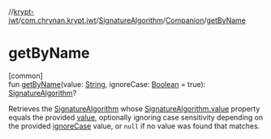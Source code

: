 //[krypt-jwt](../../../../index.md)/[com.chrynan.krypt.jwt](../../index.md)/[SignatureAlgorithm](../index.md)/[Companion](index.md)/[getByName](get-by-name.md)

# getByName

[common]\
fun [getByName](get-by-name.md)(value: [String](https://kotlinlang.org/api/latest/jvm/stdlib/kotlin/-string/index.html), ignoreCase: [Boolean](https://kotlinlang.org/api/latest/jvm/stdlib/kotlin/-boolean/index.html) = true): [SignatureAlgorithm](../index.md)?

Retrieves the [SignatureAlgorithm](../index.md) whose [SignatureAlgorithm.value](../value.md) property equals the provided [value](get-by-name.md), optionally ignoring case sensitivity depending on the provided [ignoreCase](get-by-name.md) value, or `null` if no value was found that matches.
